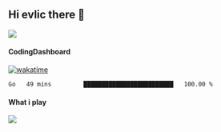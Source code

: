 ## Hi evlic there 👋

<!--
**evlic/evlic** is a ✨ _special_ ✨ repository because its `README.md` (this file) appears on your GitHub profile.

Here are some ideas to get you started:

- 🔭 I’m currently working on ...
- 🌱 I’m currently learning ...
- 👯 I’m looking to collaborate on ...
- 🤔 I’m looking for help with ...
- 💬 Ask me about ...
- 📫 How to reach me: ...
- 😄 Pronouns: ...
- ⚡ Fun fact: ...
-->


<img src="https://github-readme-stats.vercel.app/api?username=evlic&theme=dark">

#### CodingDashboard
[![wakatime](https://wakatime.com/badge/user/d9f55687-1fce-4083-8cda-b582dac59cb6.svg)](https://wakatime.com/@d9f55687-1fce-4083-8cda-b582dac59cb6)
<!--START_SECTION:waka-->

```text
Go   49 mins         █████████████████████████   100.00 %
```

<!--END_SECTION:waka-->


#### What i play
![](https://img.shields.io/badge/-Nintendo%20Switch-e60012?style=flat-square&logo=nintendo%20switch&logoColor=ffffff)
